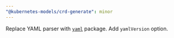 ```yaml
---
"@kubernetes-models/crd-generate": minor
---
```


Replace YAML parser with [`yaml`](https://github.com/eemeli/yaml) package. Add `yamlVersion` option.
